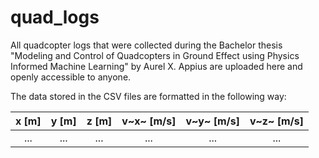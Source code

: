 # quad_logs

All quadcopter logs that were collected during the Bachelor thesis "Modeling and Control of Quadcopters in Ground Effect using
Physics Informed Machine Learning" by Aurel X. Appius are uploaded here and openly accessible to anyone.

The data stored in the CSV files are formatted in the following way:

| x [m] | y [m] | z [m] | v~x~ [m/s] | v~y~ [m/s] | v~z~ [m/s] |
|:-----:|:-----:|:-----:|:---------:|:---------:|:---------:|
|  ...  |  ...  |  ...  |    ...    |    ...    |    ...    |